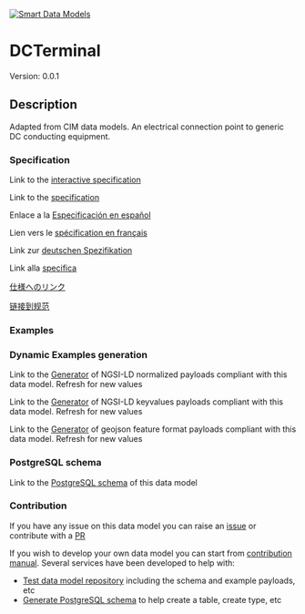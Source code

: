 [![Smart Data Models](https://smartdatamodels.org/wp-content/uploads/2022/01/SmartDataModels_logo.png "Logo")](https://smartdatamodels.org)
# DCTerminal
Version: 0.0.1

## Description 

Adapted from CIM data models. An electrical connection point to generic DC conducting equipment.
### Specification

Link to the [interactive specification](https://swagger.lab.fiware.org/?url=https://smart-data-models.github.io/dataModel.EnergyCIM/DCTerminal/swagger.yaml)

Link to the [specification](https://github.com/smart-data-models/dataModel.EnergyCIM/blob/master/DCTerminal/doc/spec.md)

Enlace a la [Especificación en español](https://github.com/smart-data-models/dataModel.EnergyCIM/blob/master/DCTerminal/doc/spec_ES.md)

Lien vers le [spécification en français](https://github.com/smart-data-models/dataModel.EnergyCIM/blob/master/DCTerminal/doc/spec_FR.md)

Link zur [deutschen Spezifikation](https://github.com/smart-data-models/dataModel.EnergyCIM/blob/master/DCTerminal/doc/spec_DE.md)

Link alla [specifica](https://github.com/smart-data-models/dataModel.EnergyCIM/blob/master/DCTerminal/doc/spec_IT.md)

[仕様へのリンク](https://github.com/smart-data-models/dataModel.EnergyCIM/blob/master/DCTerminal/doc/spec_JA.md)

[链接到规范](https://github.com/smart-data-models/dataModel.EnergyCIM/blob/master/DCTerminal/doc/spec_ZH.md)
### Examples
### Dynamic Examples generation

Link to the [Generator](https://smartdatamodels.org/extra/ngsi-ld_generator.php?schemaUrl=https://raw.githubusercontent.com/smart-data-models/dataModel.EnergyCIM/master/DCTerminal/schema.json&email=info@smartdatamodels.org) of NGSI-LD normalized payloads compliant with this data model. Refresh for new values

Link to the [Generator](https://smartdatamodels.org/extra/ngsi-ld_generator_keyvalues.php?schemaUrl=https://raw.githubusercontent.com/smart-data-models/dataModel.EnergyCIM/master/DCTerminal/schema.json&email=info@smartdatamodels.org) of NGSI-LD keyvalues payloads compliant with this data model. Refresh for new values

Link to the [Generator](https://smartdatamodels.org/extra/geojson_features_generator.php?schemaUrl=https://raw.githubusercontent.com/smart-data-models/dataModel.EnergyCIM/master/DCTerminal/schema.json&email=info@smartdatamodels.org) of geojson feature format payloads compliant with this data model. Refresh for new values
### PostgreSQL schema

Link to the [PostgreSQL schema](https://smart-data-models.github.io/dataModel.EnergyCIM/DCTerminal/schema.sql) of this data model
### Contribution

 If you have any issue on this data model you can raise an [issue](https://github.com/smart-data-models/dataModel.EnergyCIM/issues)  or contribute with a [PR](https://github.com/smart-data-models/dataModel.EnergyCIM/pulls)

 If you wish to develop your own data model you can start from [contribution manual](https://bit.ly/contribution_manual). Several services have been developed to help with: 
 - [Test data model repository](https://smartdatamodels.org/index.php/data-models-contribution-api/) including the schema and example payloads, etc
 - [Generate PostgreSQL schema](https://smartdatamodels.org/index.php/sql-service/) to help create a table, create type, etc